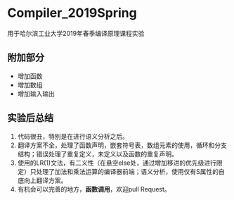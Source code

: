# Compiler_2019Spring
用于哈尔滨工业大学2019年春季编译原理课程实验

## 附加部分
- 增加函数
- 增加数组
- 增加输入输出

## 实验后总结
1. 代码很丑，特别是在进行语义分析之后。
2. 翻译方案不全，处理了函数声明，嵌套符号表，数组元素的使用，循环和分支结构；错误处理了重复定义，未定义以及函数的重复声明。
3. 使用的LR(1)文法，有二义性（在悬空else处，通过增加移进的优先级进行限定）只处理了加法和乘法运算的编译器前端；语义分析，使用仅有S属性的自底向上翻译方案。
4. 有机会可以完善的地方，**函数调用**，欢迎pull Request。